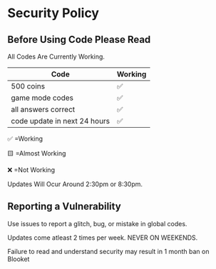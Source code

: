 # Security Policy

## Before Using Code Please Read

All Codes Are Currently Working.

| Code |   Working        |
| ------- | ------------------ |
| 500 coins  | :white_check_mark: |
| game mode codes  | ✅     |
| all answers correct  | :white_check_mark: |
| code update in next 24 hours  | :white_check_mark: 

:white_check_mark:    =Working


:yellow_square:       =Almost Working


:x:                   =Not Working    



Updates Will Ocur Around 2:30pm or 8:30pm.

## Reporting a Vulnerability

Use issues to report a glitch, bug, or mistake in global codes.

Updates come atleast 2 times per week. NEVER ON WEEKENDS.



Failure to read and understand security may result in 1 month ban on Blooket

